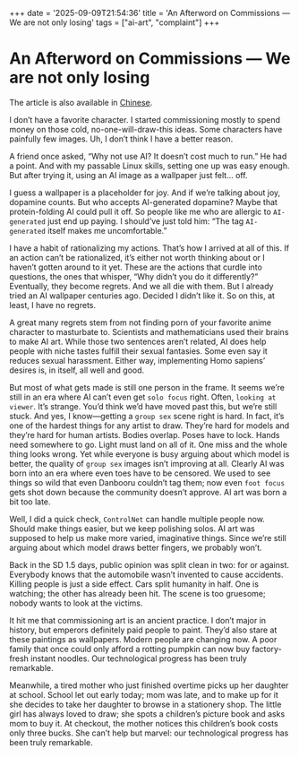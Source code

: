 +++
date = '2025-09-09T21:54:36'
title = 'An Afterword on Commissions — We are not only losing'
tags = ["ai-art", "complaint"]
+++

# An Afterword on Commissions — We are not only losing

The article is also available in [Chinese](../opinion/losing.md).

I don’t have a favorite character. I started commissioning mostly to spend money on those cold, no-one-will-draw-this ideas. Some characters have painfully few images. Uh, I don’t think I have a better reason.

A friend once asked, “Why not use AI? It doesn’t cost much to run.” He had a point. And with my passable Linux skills, setting one up was easy enough. But after trying it, using an AI image as a wallpaper just felt… off.

I guess a wallpaper is a placeholder for joy. And if we’re talking about joy, dopamine counts. But who accepts AI-generated dopamine? Maybe that protein-folding AI could pull it off. So people like me who are allergic to `AI-generated` just end up paying. I should’ve just told him: “The tag `AI-generated` itself makes me uncomfortable.”

I have a habit of rationalizing my actions. That’s how I arrived at all of this. If an action can’t be rationalized, it’s either not worth thinking about or I haven’t gotten around to it yet. These are the actions that curdle into questions, the ones that whisper, “Why didn’t you do it differently?” Eventually, they become regrets. And we all die with them. But I already tried an AI wallpaper centuries ago. Decided I didn’t like it. So on this, at least, I have no regrets.

A great many regrets stem from not finding porn of your favorite anime character to masturbate to. Scientists and mathematicians used their brains to make AI art. While those two sentences aren’t related, AI does help people with niche tastes fulfill their sexual fantasies. Some even say it reduces sexual harassment. Either way, implementing Homo sapiens’ desires is, in itself, all well and good.

But most of what gets made is still one person in the frame. It seems we’re still in an era where AI can’t even get `solo focus` right. Often, `looking at viewer`. It’s strange. You’d think we’d have moved past this, but we’re still stuck. And yes, I know—getting a `group sex` scene right is hard. In fact, it’s one of the hardest things for any artist to draw. They’re hard for models and they’re hard for human artists. Bodies overlap. Poses have to lock. Hands need somewhere to go. Light must land on all of it. One miss and the whole thing looks wrong. Yet while everyone is busy arguing about which model is better, the quality of `group sex` images isn’t improving at all. Clearly AI was born into an era where even toes have to be censored. We used to see things so wild that even Danbooru couldn’t tag them; now even `foot focus` gets shot down because the community doesn’t approve. AI art was born a bit too late.

Well, I did a quick check, `ControlNet` can handle multiple people now. Should make things easier, but we keep polishing solos. AI art was supposed to help us make more varied, imaginative things. Since we’re still arguing about which model draws better fingers, we probably won’t.

Back in the SD 1.5 days, public opinion was split clean in two: for or against. Everybody knows that the automobile wasn’t invented to cause accidents. Killing people is just a side effect. Cars split humanity in half. One is watching; the other has already been hit. The scene is too gruesome; nobody wants to look at the victims.

It hit me that commissioning art is an ancient practice. I don’t major in history, but emperors definitely paid people to paint. They’d also stare at these paintings as wallpapers. Modern people are changing now. A poor family that once could only afford a rotting pumpkin can now buy factory-fresh instant noodles. Our technological progress has been truly remarkable.

Meanwhile, a tired mother who just finished overtime picks up her daughter at school. School let out early today; mom was late, and to make up for it she decides to take her daughter to browse in a stationery shop. The little girl has always loved to draw; she spots a children’s picture book and asks mom to buy it. At checkout, the mother notices this children’s book costs only three bucks. She can’t help but marvel: our technological progress has been truly remarkable.
